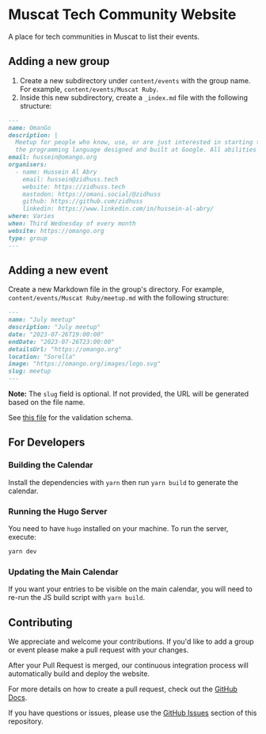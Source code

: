 # Muscat Tech Community Website

A place for tech communities in Muscat to list their events.

## Adding a new group

1. Create a new subdirectory under `content/events` with the group name. For example, `content/events/Muscat Ruby`.
2. Inside this new subdirectory, create a `_index.md` file with the following structure:

```md
---
name: OmanGo
description: |
  Meetup for people who know, use, or are just interested in starting to program in Go,
  the programming language designed and built at Google. All abilities are welcome.
email: hussein@omango.org
organisers:
  - name: Hussein Al Abry
    email: hussein@zidhuss.tech
    website: https://zidhuss.tech
    mastodon: https://omani.social/@zidhuss
    github: https://github.com/zidhuss
    linkedin: https://www.linkedin.com/in/hussein-al-abry/
where: Varies
when: Third Wednesday of every month
website: https://omango.org
type: group
---
```

## Adding a new event

Create a new Markdown file in the group's directory. For example, `content/events/Muscat Ruby/meetup.md` with the following structure:

```md
---
name: "July meetup"
description: "July meetup"
date: "2023-07-26T19:00:00"
endDate: "2023-07-26T23:00:00"
detailsUrl: "https://omango.org"
location: "Sorella"
image: "https://omango.org/images/logo.svg"
slug: meetup
---
```

**Note:** The `slug` field is optional. If not provided, the URL will be generated based on the file name.

See [this file](./scripts/schemas.js) for the validation schema.

## For Developers

### Building the Calendar

Install the dependencies with `yarn` then run `yarn build` to generate the calendar.

### Running the Hugo Server

You need to have `hugo` installed on your machine. To run the server, execute:

```sh
yarn dev
```

### Updating the Main Calendar

If you want your entries to be visible on the main calendar, you will need to re-run the JS build script with `yarn build`.

## Contributing

We appreciate and welcome your contributions. If you'd like to add a group or event please make a pull request with your changes.

After your Pull Request is merged, our continuous integration process will automatically build and deploy the website.

For more details on how to create a pull request, check out the [GitHub Docs](https://docs.github.com/en/github/collaborating-with-issues-and-pull-requests/creating-a-pull-request).

If you have questions or issues, please use the [GitHub Issues](https://github.com/zidhuss/muscat-tech.org/issues) section of this repository.
